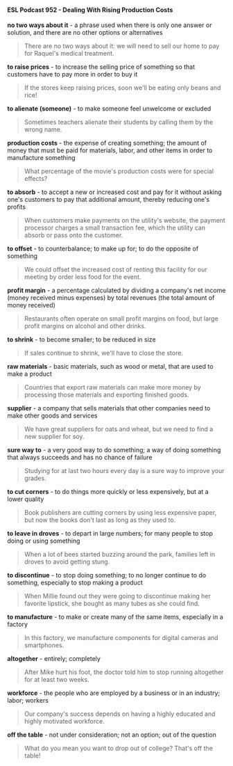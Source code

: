 #### ESL Podcast 952 - Dealing With Rising Production Costs

**no two ways about it** - a phrase used when there is only one answer or
solution, and there are no other options or alternatives

> There are no two ways about it: we will need to sell our home to pay for
Raquel's medical treatment.

**to raise prices** - to increase the selling price of something so that customers
have to pay more in order to buy it

> If the stores keep raising prices, soon we'll be eating only beans and rice!

**to alienate (someone)** - to make someone feel unwelcome or excluded

> Sometimes teachers alienate their students by calling them by the wrong name.

**production costs** - the expense of creating something; the amount of money
that must be paid for materials, labor, and other items in order to manufacture
something

> What percentage of the movie's production costs were for special effects?

**to absorb** - to accept a new or increased cost and pay for it without asking one's
customers to pay that additional amount, thereby reducing one's profits

> When customers make payments on the utility's website, the payment
processor charges a small transaction fee, which the utility can absorb or pass
onto the customer.

**to offset** - to counterbalance; to make up for; to do the opposite of something

> We could offset the increased cost of renting this facility for our meeting by
order less food for the event.

**profit margin** - a percentage calculated by dividing a company's net income
(money received minus expenses) by total revenues (the total amount of money
received)

> Restaurants often operate on small profit margins on food, but large profit
margins on alcohol and other drinks.

**to shrink** - to become smaller; to be reduced in size

> If sales continue to shrink, we'll have to close the store.

**raw materials** - basic materials, such as wood or metal, that are used to make a
product

> Countries that export raw materials can make more money by processing those
materials and exporting finished goods.

**supplier** - a company that sells materials that other companies need to make
other goods and services

> We have great suppliers for oats and wheat, but we need to find a new supplier
for soy.

**sure way to** - a very good way to do something; a way of doing something that
always succeeds and has no chance of failure

> Studying for at last two hours every day is a sure way to improve your grades.

**to cut corners** - to do things more quickly or less expensively, but at a lower
quality

> Book publishers are cutting corners by using less expensive paper, but now the
books don't last as long as they used to.

**to leave in droves** - to depart in large numbers; for many people to stop doing
or using something

> When a lot of bees started buzzing around the park, families left in droves to
avoid getting stung.

**to discontinue** - to stop doing something; to no longer continue to do
something, especially to stop making a product

> When Millie found out they were going to discontinue making her favorite
lipstick, she bought as many tubes as she could find.

**to manufacture** - to make or create many of the same items, especially in a
factory

> In this factory, we manufacture components for digital cameras and
smartphones.

**altogether** - entirely; completely

> After Mike hurt his foot, the doctor told him to stop running altogether for at
least two weeks.

**workforce** - the people who are employed by a business or in an industry; labor;
workers

> Our company's success depends on having a highly educated and highly
motivated workforce.

**off the table** - not under consideration; not an option; out of the question

> What do you mean you want to drop out of college? That's off the table!

